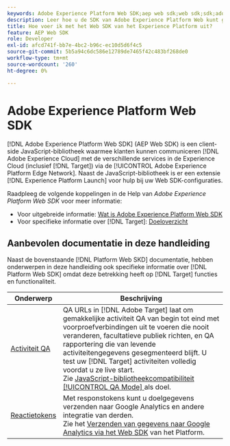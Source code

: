 ```yaml
---
keywords: Adobe Experience Platform Web SDK;aep web sdk;web sdk;sdk;adobe Experience cloud;platform edge network;adobe Experience platform edge network;edge network;aep edge network
description: Leer hoe u de SDK van Adobe Experience Platform Web kunt gebruiken om via het AEP Edge Network te communiceren met de verschillende services in de Adobe Experience Cloud.
title: Hoe voer ik met het Web SDK van het Experience Platform uit?
feature: AEP Web SDK
role: Developer
exl-id: afcd741f-bb7e-4bc2-b96c-ec10d5d6f4c5
source-git-commit: 5b5a94c6dc586e12789de7465f42c483bf268de0
workflow-type: tm+mt
source-wordcount: '260'
ht-degree: 0%

---
```


# Adobe Experience Platform Web SDK

[!DNL Adobe Experience Platform Web SDK] (AEP Web SDK) is een client-side JavaScript-bibliotheek waarmee klanten kunnen communiceren  [!DNL Adobe Experience Cloud] met de verschillende services in de Experience Cloud (inclusief  [!DNL Target]) via de  [!UICONTROL Adobe Experience Platform Edge Network]. Naast de JavaScript-bibliotheek is er een extensie [!DNL Experience Platform Launch] voor hulp bij uw Web SDK-configuraties.

Raadpleeg de volgende koppelingen in de Help van *Adobe Experience Platform Web SDK* voor meer informatie:

* Voor uitgebreide informatie: [Wat is Adobe Experience Platform Web SDK](https://experienceleague.adobe.com/docs/experience-platform/edge/home.html)
* Voor specifieke informatie over [!DNL Target]: [Doeloverzicht](https://experienceleague.adobe.com/docs/experience-platform/edge/personalization/adobe-target/target-overview.html)

## Aanbevolen documentatie in deze handleiding

Naast de bovenstaande [!DNL Platform Web SKD] documentatie, hebben onderwerpen in deze handleiding ook specifieke informatie over [!DNL Platform Web SDK] omdat deze betrekking heeft op [!DNL Target] functies en functionaliteit.

| Onderwerp | Beschrijving |
| --- | --- |
| [Activiteit QA](/help/c-activities/c-activity-qa/activity-qa.md) | QA URLs in [!DNL Adobe Target] laat om gemakkelijke activiteit QA van begin tot eind met voorproefverbindingen uit te voeren die nooit veranderen, facultatieve publiek richten, en QA rapportering die van levende activiteitengegevens gesegmenteerd blijft. U test uw [!DNL Target] activiteiten volledig voordat u ze live start.<br>Zie  [JavaScript-bibliotheekcompatibiliteit [!UICONTROL QA Mode]  ](/help/c-activities/c-activity-qa/activity-qa.md#compatibility) als doel. |
| [Reactietokens](/help/administrating-target/response-tokens.md) | Met responstokens kunt u doelgegevens verzenden naar Google Analytics en andere integratie van derden.<br>Zie het  [Verzenden van gegevens naar Google Analytics via het Web SDK](/help/administrating-target/response-tokens.md#platform-web-sdk) van het Platform. |

